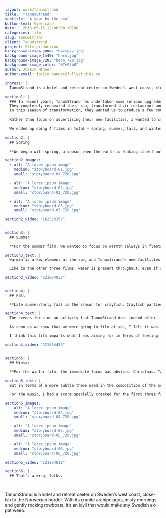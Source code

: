 ```yaml
---
layout: work/tanumstrand
title:  "TanumStrand"
subtitle: "A year by the sea"
button-text: View case
date:   2016-05-13 12:00:00 +0100
categories: film
slug: tanumstrand
client: Tanumstrand
project: Film production
background-image_2880: "hero@2x.jpg"
background-image_1440: "hero.jpg"
background-image_720: "hero_720.jpg"
background-image_color: "#7e93b0"
author: Joakim Hanner
author-email: joakim.hanner@fullystudios.se

ingress: |
  TanumStrand is a hotel and retreat center on Sweden’s west coast, close-ish to the Norwegian border. With its granite archipelagos, misty mornings and gently rocking rowboats, it’s an idyll that would make any Swedish ex-pat weep. 

section1: |
  ### In recent years, TanumStrand has undertaken some serious upgrades. 
  They completely renovated their spa, transformed their restaurant and even overhauled their website.  
  In this season of transformation, they wanted us to produce a few commercials to spotlight their fresh new look and set the tone as a place of rest and rejuvenation.
  
  Rather than focus on advertising their new facilities, I wanted to create an immersive experience that would stir longing in the viewer. In other words: we weren’t going to sell the spa. We were going to sell the peace. 

  We ended up doing 4 films in total — spring, summer, fall, and winter — with each focusing on the festive hallmarks of the season. These mini narratives of tranquility performed exceptionally well as commercials, and aired as 15 second spots on TV 4 and 20 second spots on the web.

section2: |
  ## Spring
  
  **We began with spring, a season when the earth is shaking itself out of its slumber, and people are doing the same. TanumStrand had renovated their gym so I wanted to point in that direction, but have the mood be more expansive and peaceful. Hence the outdoor training scenes.**

section2_images:
  - alt: "A lorem ipsum image"
    medium: "storyboard-01.jpg"
    small: "storyboard-01_720.jpg"

  - alt: "A lorem ipsum image"
    medium: "storyboard-02.jpg"
    small: "storyboard-02_720.jpg"

  - alt: "A lorem ipsum image"
    medium: "storyboard-03.jpg"
    small: "storyboard-03_720.jpg"

section2_video: "162523357"


section3: |
  ## Summer

  **For the summer film, we wanted to focus on warmth (always in fleeting supply in Sweden) and its relaxing effects.** 

section3_text: |
  Warmth is a key element at the spa, and TanumStrand’s new facilities were close enough to completion that they could be filmed. I had to get clever in some instances -- the indoor hot tub, for example, didn’t have water in it yet. 

  Like in the other three films, water is present throughout, even if it is just out of sight. In the yoga studio you can’t see the ocean, but you sense it is there beyond the frame. 

section3_video: "221864932"


section4: |
  ## Fall

  **Late summer/early fall is the season for crayfish. Crayfish parties signal a good-bye to summer and kick-off for the coming of crispy weather. So for this film I thought it only natural to focus on this iconic tradition, which would provide some rich imagery.**

section4_text: |
  The scenes focus on an activity that TanumStrand does indeed offer -- going out in a fishing boat to catch crayfish and having a seafood feast onboard. 

  As soon as we knew that we were going to film at sea, I felt it was important to get the sky shot of the boat. I brought in a drone to help get this bird’s eye view. The results were, of course, majestic. 

  I think this film imparts what I was aiming for in terms of feeling: that special mix of adventurous thrill and contented calm that’s unique to the open sea. 

section4_video: "221864459"


section5: |
  ## Winter
  
  **For the winter film, the immediate focus was obvious: Christmas. TanumStrand puts together an awesome julbord, especially for company retreats.**

section5_text: |
  But in terms of a more subtle theme used in the composition of the scenes, I played with the concept of “fire and ice.” Nearly every scene features cold meeting hot. From the sauna to the winter sea. On the cold patio, tucked near the fire with warm glögg in hand. 

  For the music, I had a score specially created for the first three films, which conveyed the peacefulness of the place, along with a touch of melancholy and a tingling crescendo. When it came time for winter film, I contacted the composer to see if he could give the same score a Christmas-y feeling. He delivered with jingle bells and choir voices galore.

section5_images:
  - alt: "A lorem ipsum image"
    medium: "storyboard-04.jpg"
    small: "storyboard-04_720.jpg"

  - alt: "A lorem ipsum image"
    medium: "storyboard-05.jpg"
    small: "storyboard-05_720.jpg"

  - alt: "A lorem ipsum image"
    medium: "storyboard-06.jpg"
    small: "storyboard-06_720.jpg"

section5_video: "221864611"

section6: |
  ## That’s a wrap, folks.

---
```

TanumStrand is a hotel and retreat center on Sweden’s west coast, close-ish to the Norwegian border. With its granite archipelagos, misty mornings and gently rocking rowboats, it’s an idyll that would make any Swedish ex-pat weep. 
